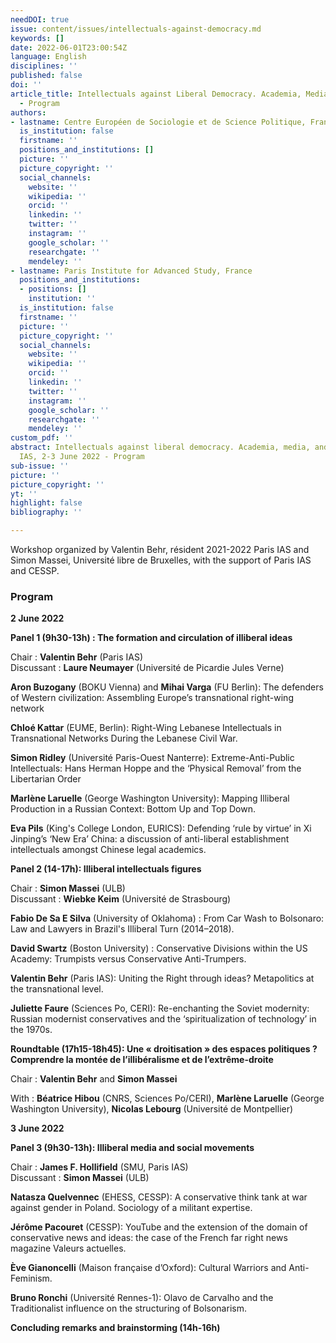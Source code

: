 ```yaml
---
needDOI: true
issue: content/issues/intellectuals-against-democracy.md
keywords: []
date: 2022-06-01T23:00:54Z
language: English
disciplines: ''
published: false
doi: ''
article_title: Intellectuals against Liberal Democracy. Academia, Media, and Culture
  - Program
authors:
- lastname: Centre Européen de Sociologie et de Science Politique, France
  is_institution: false
  firstname: ''
  positions_and_institutions: []
  picture: ''
  picture_copyright: ''
  social_channels:
    website: ''
    wikipedia: ''
    orcid: ''
    linkedin: ''
    twitter: ''
    instagram: ''
    google_scholar: ''
    researchgate: ''
    mendeley: ''
- lastname: Paris Institute for Advanced Study, France
  positions_and_institutions:
  - positions: []
    institution: ''
  is_institution: false
  firstname: ''
  picture: ''
  picture_copyright: ''
  social_channels:
    website: ''
    wikipedia: ''
    orcid: ''
    linkedin: ''
    twitter: ''
    instagram: ''
    google_scholar: ''
    researchgate: ''
    mendeley: ''
custom_pdf: ''
abstract: Intellectuals against liberal democracy. Academia, media, and culture, Paris
  IAS, 2-3 June 2022 - Program
sub-issue: ''
picture: ''
picture_copyright: ''
yt: ''
highlight: false
bibliography: ''

---
```

Workshop organized by Valentin Behr, résident 2021-2022 Paris IAS and Simon Massei, Université libre de Bruxelles, with the support of Paris IAS and  CESSP.

### Program

**2 June 2022**

**Panel 1 (9h30-13h) : The formation and circulation of illiberal ideas**

Chair : **Valentin Behr** (Paris IAS)  
Discussant : **Laure Neumayer** (Université de Picardie Jules Verne)

**Aron Buzogany** (BOKU Vienna) and **Mihai Varga** (FU Berlin): The defenders of Western civilization: Assembling Europe’s transnational right-wing network

**Chloé Kattar** (EUME, Berlin): Right-Wing Lebanese Intellectuals in Transnational Networks During the Lebanese Civil War.

**Simon Ridley** (Université Paris-Ouest Nanterre): Extreme-Anti-Public Intellectuals: Hans Herman Hoppe and the ‘Physical Removal’ from the Libertarian Order

**Marlène Laruelle** (George Washington University): Mapping Illiberal Production in a Russian Context: Bottom Up and Top Down.

**Eva Pils** (King's College London, EURICS): Defending ‘rule by virtue’ in Xi Jinping’s ‘New Era’ China: a discussion of anti-liberal establishment intellectuals amongst Chinese legal academics.

**Panel 2 (14-17h): Illiberal intellectuals figures**

Chair : **Simon Massei** (ULB)  
Discussant : **Wiebke Keim** (Université de Strasbourg)

**Fabio De Sa E Silva** (University of Oklahoma) : From Car Wash to Bolsonaro: Law and Lawyers in Brazil's Illiberal Turn (2014–2018).

  
**David Swartz** (Boston University) : Conservative Divisions within the US Academy: Trumpists versus Conservative Anti-Trumpers.

  
**Valentin Behr** (Paris IAS): Uniting the Right through ideas? Metapolitics at the transnational level.

  
**Juliette Faure** (Sciences Po, CERI): Re-enchanting the Soviet modernity: Russian modernist conservatives and the ‘spiritualization of technology’ in the 1970s.

**Roundtable (17h15-18h45): Une « droitisation » des espaces politiques ? Comprendre la montée de l’illibéralisme et de l’extrême-droite**

Chair : **Valentin Behr** and **Simon Massei**

  
With : **Béatrice Hibou** (CNRS, Sciences Po/CERI), **Marlène Laruelle** (George Washington University), **Nicolas Lebourg** (Université de Montpellier)

**3 June 2022**

**Panel 3 (9h30-13h): Illiberal media and social movements**

Chair : **James F. Hollifield** (SMU, Paris IAS)  
Discussant : **Simon Massei** (ULB)

**Natasza Quelvennec** (EHESS, CESSP): A conservative think tank at war against gender in Poland. Sociology of a militant expertise.

  
**Jérôme Pacouret** (CESSP): YouTube and the extension of the domain of conservative news and ideas: the case of the French far right news magazine Valeurs actuelles.

  
**Ève Gianoncelli** (Maison française d’Oxford): Cultural Warriors and Anti-Feminism.

  
**Bruno Ronchi** (Université Rennes-1): Olavo de Carvalho and the Traditionalist influence on the structuring of Bolsonarism.

**Concluding remarks and brainstorming (14h-16h)**